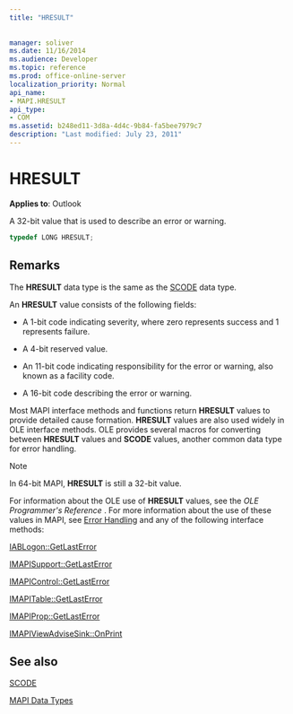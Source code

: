 ```yaml
---
title: "HRESULT"
 
 
manager: soliver
ms.date: 11/16/2014
ms.audience: Developer
ms.topic: reference
ms.prod: office-online-server
localization_priority: Normal
api_name:
- MAPI.HRESULT
api_type:
- COM
ms.assetid: b248ed11-3d8a-4d4c-9b84-fa5bee7979c7
description: "Last modified: July 23, 2011"
---
```


# HRESULT

  
  
**Applies to**: Outlook 
  
A 32-bit value that is used to describe an error or warning.
  
```cpp
typedef LONG HRESULT;
```

## Remarks

The **HRESULT** data type is the same as the [SCODE](scode.md) data type. 
  
An **HRESULT** value consists of the following fields: 
  
- A 1-bit code indicating severity, where zero represents success and 1 represents failure.
    
- A 4-bit reserved value.
    
- An 11-bit code indicating responsibility for the error or warning, also known as a facility code.
    
- A 16-bit code describing the error or warning.
    
Most MAPI interface methods and functions return **HRESULT** values to provide detailed cause formation. **HRESULT** values are also used widely in OLE interface methods. OLE provides several macros for converting between **HRESULT** values and **SCODE** values, another common data type for error handling. 
  
> [!NOTE]
> In 64-bit MAPI, **HRESULT** is still a 32-bit value. 
  
For information about the OLE use of **HRESULT** values, see the  *OLE Programmer's Reference*  . For more information about the use of these values in MAPI, see [Error Handling](error-handling-in-mapi.md) and any of the following interface methods: 
  
[IABLogon::GetLastError](iablogon-getlasterror.md)
  
[IMAPISupport::GetLastError](imapisupport-getlasterror.md)
  
[IMAPIControl::GetLastError](imapicontrol-getlasterror.md)
  
[IMAPITable::GetLastError](imapitable-getlasterror.md)
  
[IMAPIProp::GetLastError](imapiprop-getlasterror.md)
  
[IMAPIViewAdviseSink::OnPrint](imapiviewadvisesink-onprint.md)
  
## See also



[SCODE](scode.md)


[MAPI Data Types](mapi-data-types.md)

